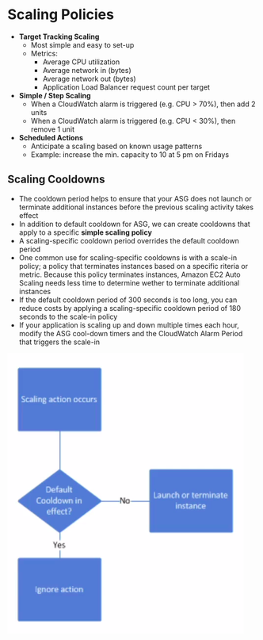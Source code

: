 # Scaling Policies

* **Target Tracking Scaling**
  * Most simple and easy to set-up
  * Metrics:
    * Average CPU utilization
    * Average network in (bytes)
    * Average network out (bytes)
    * Application Load Balancer request count per target
* **Simple / Step Scaling**
  * When a CloudWatch alarm is triggered (e.g. CPU > 70%), then add 2 units
  * When a CloudWatch alarm is triggered (e.g. CPU < 30%), then remove 1 unit
* **Scheduled Actions**
  * Anticipate a scaling based on known usage patterns
  * Example: increase the min. capacity to 10 at 5 pm on Fridays

## Scaling Cooldowns

* The cooldown period helps to ensure that your ASG does not launch or terminate additional instances before the previous scaling activity takes effect
* In addition to default cooldown for ASG, we can create cooldowns that apply to a specific **simple scaling policy**
* A scaling-specific cooldown period overrides the default cooldown period
* One common use for scaling-specific cooldowns is with a scale-in policy; a policy that terminates instances
based on a specific riteria or metric. Because this policy terminates instances, Amazon EC2 Auto Scaling needs less time to determine wether to terminate additional instances
* If the default cooldown period of 300 seconds is too long, you can reduce costs by applying a scaling-specific cooldown period
of 180 seconds to the scale-in policy
* If your application is scaling up and down multiple times each hour, modify the ASG cool-down timers and
the CloudWatch Alarm Period that triggers the scale-in

![ScalingCooldowns](images/ScalingCooldowns.png)
